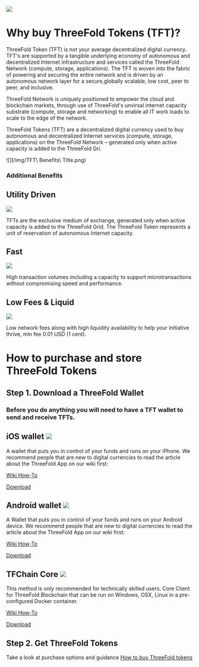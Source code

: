 

![](/img/Title_Slide_Truly_Decentralized.png)

# Why buy ThreeFold Tokens (TFT)?


ThreeFold Token (TFT) is not your average decentralized digital currency. TFT's are supported by a tangible underlying economy of autonomous and decentralized Internet infrastructure and services called the ThreeFold Network (compute, storage, applications). The TFT is woven into the fabric of powering and securing the entire network and is driven by an autonomous network layer for a secure,globally scalable, low cost, peer to peer, and inclusive. 

ThreeFold Network is uniquely positioned to empower the cloud and blockchain markets, through use of ThreeFold's unvirsal internet capacity substrate (compute, storage and networking) to enable all IT work loads to scale to the edge of the network.

ThreeFold Tokens (TFT) are a decentralized digital currency used to buy autonomous and decentralized Internet services (compute, storage, applications) on the ThreeFold Network – generated only when active capacity is added to the ThreeFold Gri.


![](/img/TFT\ Benefits\ Title.png)

### Additional Benefits

## Utility Driven 
![](https://raw.githubusercontent.com/threefoldfoundation/info_tokens/master/docs/img/ic-benefits-01.png)

TFTs are the exclusive medium of exchange, generated only when active capacity is added to the ThreeFold Grid. The ThreeFold Token represents a unit of reservation of autonomous Internet capacity.


## Fast 

![](https://raw.githubusercontent.com/threefoldfoundation/info_tokens/master/docs/img/ic-util-01.png)

High transaction volumes including a capacity to support microtransactions without compromising speed and performance.

## Low Fees & Liquid

![](https://raw.githubusercontent.com/threefoldfoundation/info_tokens/master/docs/img/ic-util-02.png)

Low network fees along with high liquidity availability to help your initiative thrive, min fee 0.01 USD (1 cent).


# How to purchase and store ThreeFold Tokens

## Step 1. Download a ThreeFold Wallet

### Before you do anything you will need to have a TFT wallet to send and receive TFTs.

## iOS wallet ![](https://raw.githubusercontent.com/threefoldfoundation/info_tokens/master/docs/img/ic-applelogo.png)

A wallet that puts you in control of your funds and runs on your iPhone. We recommend people that are new to digital currencies to read the article about the ThreeFold App on our wiki first:

[Wiki How-To](/threefold_app)

[Download](https://itunes.apple.com/app/id1276543091)

## Android wallet ![](https://raw.githubusercontent.com/threefoldfoundation/info_tokens/master/docs/img/ic-androidlogo.png)

A Wallet that puts you in control of your funds and runs on your Android device. We recommend people that are new to digital currencies to read the article about the ThreeFold App on our wiki first:

[Wiki How-To](https://raw.githubusercontent.com/threefoldfoundation/info_tokens/master/threefold_app)

[Download](https://play.google.com/store/apps/details?id=com.mobicage.rogerthat.em.be.threefold.token)

## TFChain Core ![](https://raw.githubusercontent.com/threefoldfoundation/info_tokens/master/docs/img/ic-chaincore.png)

This method is only recommended for technically skilled users. Core Client for ThreeFold Blockchain that can be run on Windows, OSX, Linux in a pre-configured Docker container.

[Wiki How-To](https://threefoldfoundation.github.io/info_tokens/#/technology/command_line_wallet)

[Download](https://github.com/threefoldfoundation/tfchain)

## Step 2. Get ThreeFold Tokens

Take a look at purchase options and guidance 
[How to buy ThreeFold tokens](/how_to_buy/README.md)



